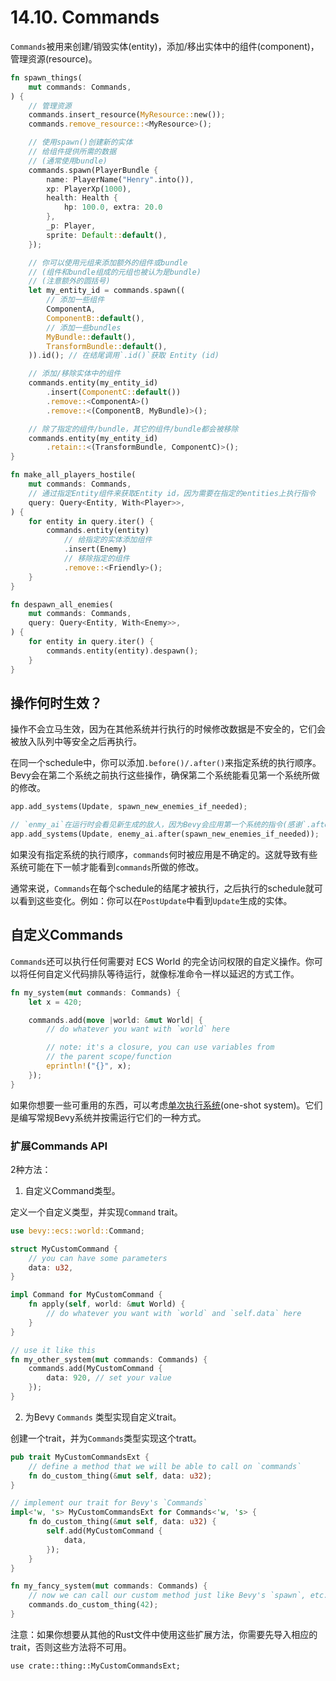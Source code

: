 # 14.10. Commands

`Commands`被用来创建/销毁实体(entity)，添加/移出实体中的组件(component)，管理资源(resource)。

```rust
fn spawn_things(
    mut commands: Commands,
) {
    // 管理资源
    commands.insert_resource(MyResource::new());
    commands.remove_resource::<MyResource>();

    // 使用spawn()创建新的实体
    // 给组件提供所需的数据
    // (通常使用bundle)
    commands.spawn(PlayerBundle {
        name: PlayerName("Henry".into()),
        xp: PlayerXp(1000),
        health: Health {
            hp: 100.0, extra: 20.0
        },
        _p: Player,
        sprite: Default::default(),
    });

    // 你可以使用元组来添加额外的组件或bundle
    // (组件和bundle组成的元组也被认为是bundle)
    // (注意额外的圆括号)
    let my_entity_id = commands.spawn((
        // 添加一些组件
        ComponentA,
        ComponentB::default(),
        // 添加一些bundles
        MyBundle::default(),
        TransformBundle::default(),
    )).id(); // 在结尾调用`.id()`获取 Entity (id)

    // 添加/移除实体中的组件
    commands.entity(my_entity_id)
        .insert(ComponentC::default())
        .remove::<ComponentA>()
        .remove::<(ComponentB, MyBundle)>();

    // 除了指定的组件/bundle，其它的组件/bundle都会被移除
    commands.entity(my_entity_id)
        .retain::<(TransformBundle, ComponentC)>();
}

fn make_all_players_hostile(
    mut commands: Commands,
    // 通过指定Entity组件来获取Entity id，因为需要在指定的entities上执行指令
    query: Query<Entity, With<Player>>,
) {
    for entity in query.iter() {
        commands.entity(entity)
            // 给指定的实体添加组件
            .insert(Enemy)
            // 移除指定的组件
            .remove::<Friendly>();
    }
}

fn despawn_all_enemies(
    mut commands: Commands,
    query: Query<Entity, With<Enemy>>,
) {
    for entity in query.iter() {
        commands.entity(entity).despawn();
    }
}
```

## 操作何时生效？

操作不会立马生效，因为在其他系统并行执行的时候修改数据是不安全的，它们会被放入队列中等安全之后再执行。

在同一个schedule中，你可以添加`.before()/.after()`来指定系统的执行顺序。Bevy会在第二个系统之前执行这些操作，确保第二个系统能看见第一个系统所做的修改。

```rust
app.add_systems(Update, spawn_new_enemies_if_needed);

// `enmy_ai`在运行时会看见新生成的敌人，因为Bevy会应用第一个系统的指令(感谢`.after()`依赖)
app.add_systems(Update, enemy_ai.after(spawn_new_enemies_if_needed));
```

如果没有指定系统的执行顺序，`commands`何时被应用是不确定的。这就导致有些系统可能在下一帧才能看到`commands`所做的修改。

通常来说，`Commands`在每个schedule的结尾才被执行，之后执行的schedule就可以看到这些变化。例如：你可以在`PostUpdate`中看到`Update`生成的实体。

## 自定义Commands

`Commands`还可以执行任何需要对 ECS World 的完全访问权限的自定义操作。你可以将任何自定义代码排队等待运行，就像标准命令一样以延迟的方式工作。

```rust
fn my_system(mut commands: Commands) {
    let x = 420;

    commands.add(move |world: &mut World| {
        // do whatever you want with `world` here

        // note: it's a closure, you can use variables from
        // the parent scope/function
        eprintln!("{}", x);
    });
}
```

如果你想要一些可重用的东西，可以考虑[单次执行系统](./one-shot_systems.md)(one-shot system)。它们是编写常规Bevy系统并按需运行它们的一种方式。

### 扩展Commands API

2种方法：

1. 自定义Command类型。

定义一个自定义类型，并实现`Command` trait。

```rust
use bevy::ecs::world::Command;

struct MyCustomCommand {
    // you can have some parameters
    data: u32,
}

impl Command for MyCustomCommand {
    fn apply(self, world: &mut World) {
        // do whatever you want with `world` and `self.data` here
    }
}

// use it like this
fn my_other_system(mut commands: Commands) {
    commands.add(MyCustomCommand {
        data: 920, // set your value
    });
}
```

2. 为Bevy `Commands` 类型实现自定义trait。

创建一个trait，并为`Commands`类型实现这个tratt。

```rust
pub trait MyCustomCommandsExt {
    // define a method that we will be able to call on `commands`
    fn do_custom_thing(&mut self, data: u32);
}

// implement our trait for Bevy's `Commands`
impl<'w, 's> MyCustomCommandsExt for Commands<'w, 's> {
    fn do_custom_thing(&mut self, data: u32) {
        self.add(MyCustomCommand {
            data,
        });
    }
}

fn my_fancy_system(mut commands: Commands) {
    // now we can call our custom method just like Bevy's `spawn`, etc.
    commands.do_custom_thing(42);
}
```

注意：如果你想要从其他的Rust文件中使用这些扩展方法，你需要先导入相应的trait，否则这些方法将不可用。

`use crate::thing::MyCustomCommandsExt;`